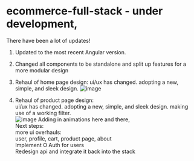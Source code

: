 # ecommerce-full-stack - under development,
There have been a lot of updates!
1. Updated to the most recent Angular version.
2. Changed all components to be standalone and split up features for a more modular design
3. Rehaul of home page design: 
  ui/ux has changed. adopting a new, simple, and sleek design. 
  ![image](https://github.com/user-attachments/assets/07537c28-0d33-4a95-ac39-f10227b98114)

4. Rehaul of product page design:<br>
  ui/ux has changed. adopting a new, simple, and sleek design. making use of a working filter.<br>
  ![image](https://github.com/user-attachments/assets/e079491d-236f-45fb-a29d-39fa56a28500)
  Adding in animations here and there,<br>
Next steps: <br>
more ui overhauls:<br>
  user, profile, cart, product page, about<br>
Implement O Auth for users<br>
Redesign api and integrate it back into the stack
